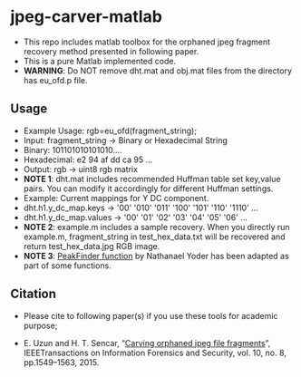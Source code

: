 # jpeg-carver-matlab

* This repo includes matlab toolbox for the orphaned jpeg fragment recovery method presented in following paper.
* This is a pure Matlab implemented code.
* **WARNING**: Do NOT remove dht.mat and obj.mat files from the directory has eu_ofd.p file. 

## Usage
* Example Usage: rgb=eu_ofd(fragment_string);
* Input: fragment_string -> Binary or Hexadecimal String
* Binary: 101101010101010....
* Hexadecimal: e2 94 af dd ca 95 ...
* Output: rgb -> uint8 rgb matrix
* **NOTE 1**: dht.mat includes recommended Huffman table set key,value pairs. You can modify it accordingly for different Huffman settings.
* Example: Current mappings for Y DC component.
* dht.h1.y_dc_map.keys 	 -> '00'    '010'    '011'    '100'    '101'    '110'    '1110' ...
* dht.h1.y_dc_map.values -> '00'    '01'    '02'    '03'    '04'    '05'    '06' ...
* **NOTE 2**: example.m includes a sample recovery. When you directly run example.m, fragment_string in test_hex_data.txt will be recovered and return test_hex_data.jpg RGB image.
* **NOTE 3**: [PeakFinder function](https://www.mathworks.com/matlabcentral/fileexchange/25500-peakfinder-x0--sel--thresh--extrema--includeendpoints--interpolate-) by Nathanael Yoder has been adapted as part of some functions.

## Citation
* Please cite to following paper(s) if you use these tools for academic purpose;

* E. Uzun and H. T. Sencar, “[Carving orphaned jpeg file fragments](https://www.researchgate.net/publication/275044127_Carving_Orphaned_JPEG_File_Fragments)”, IEEETransactions on Information Forensics and Security, vol. 10, no. 8, pp.1549–1563, 2015.
